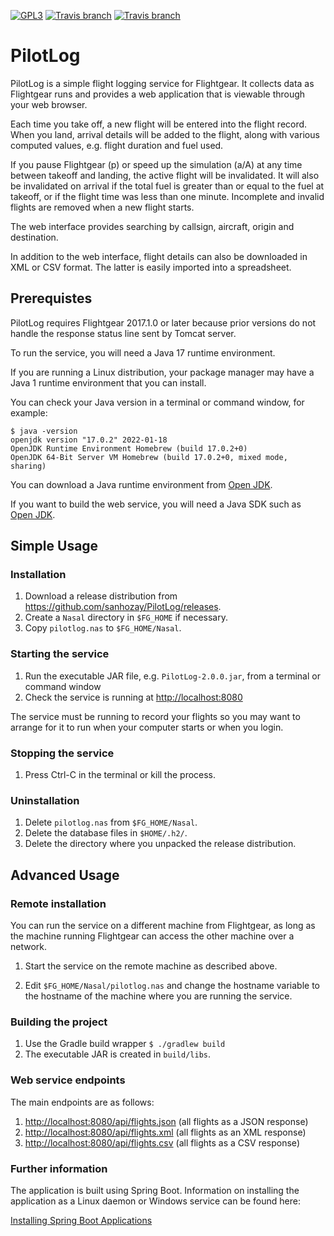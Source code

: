 [![GPL3](https://img.shields.io/badge/license-GPL3-%23a42e2b.svg)](https://www.gnu.org/licenses/gpl-3.0.en.html)
[![Travis branch](https://img.shields.io/travis/sanhozay/PilotLog/master.svg?label=master)](https://travis-ci.org/sanhozay/PilotLog)
[![Travis branch](https://img.shields.io/travis/sanhozay/PilotLog/develop.svg?label=develop)](https://travis-ci.org/sanhozay/PilotLog)

# PilotLog

PilotLog is a simple flight logging service for Flightgear. It collects data as
Flightgear runs and provides a web application that is viewable through your web
browser.

Each time you take off, a new flight will be entered into the flight record.
When you land, arrival details will be added to the flight, along with various
computed values, e.g. flight duration and fuel used.

If you pause Flightgear (p) or speed up the simulation (a/A) at any time between
takeoff and landing, the active flight will be invalidated. It will also be
invalidated on arrival if the total fuel is greater than or equal to the fuel at
takeoff, or if the flight time was less than one minute. Incomplete and invalid
flights are removed when a new flight starts.

The web interface provides searching by callsign, aircraft, origin and
destination.

In addition to the web interface, flight details can also be downloaded in XML
or CSV format. The latter is easily imported into a spreadsheet.

## Prerequistes

PilotLog requires Flightgear 2017.1.0 or later because prior versions do not
handle the response status line sent by Tomcat server.

To run the service, you will need a Java 17 runtime environment.

If you are running a Linux distribution, your package manager may have a Java 1
runtime environment that you can install.

You can check your Java version in a terminal or command window, for example:

    $ java -version
    openjdk version "17.0.2" 2022-01-18
    OpenJDK Runtime Environment Homebrew (build 17.0.2+0)
    OpenJDK 64-Bit Server VM Homebrew (build 17.0.2+0, mixed mode, sharing)

You can download a Java runtime environment from [Open JDK](http://openjdk.java.net).

If you want to build the web service, you will need a Java SDK such as
[Open JDK](http://openjdk.java.net).

## Simple Usage

### Installation

1. Download a release distribution from <https://github.com/sanhozay/PilotLog/releases>.
2. Create a `Nasal` directory in `$FG_HOME` if necessary.
3. Copy `pilotlog.nas` to `$FG_HOME/Nasal`.

### Starting the service

1. Run the executable JAR file, e.g. `PilotLog-2.0.0.jar`, from a terminal or
   command window
2. Check the service is running at <http://localhost:8080>

The service must be running to record your flights so you may want to arrange
for it to run when your computer starts or when you login.

### Stopping the service

1. Press Ctrl-C in the terminal or kill the process.

### Uninstallation

1. Delete `pilotlog.nas` from `$FG_HOME/Nasal`.
2. Delete the database files in `$HOME/.h2/`.
3. Delete the directory where you unpacked the release distribution.

## Advanced Usage

### Remote installation

You can run the service on a different machine from Flightgear, as long as the
machine running Flightgear can access the other machine over a network.

1. Start the service on the remote machine as described above.

2. Edit `$FG_HOME/Nasal/pilotlog.nas` and change the hostname variable to the
   hostname of the machine where you are running the service.

### Building the project

1. Use the Gradle build wrapper `$ ./gradlew build`
2. The executable JAR is created in `build/libs`.

### Web service endpoints

The main endpoints are as follows:

1. <http://localhost:8080/api/flights.json> (all flights as a JSON response)
2. <http://localhost:8080/api/flights.xml> (all flights as an XML response)
3. <http://localhost:8080/api/flights.csv> (all flights as a CSV response)

### Further information

The application is built using Spring Boot. Information on installing the
application as a Linux daemon or Windows service can be found here:

[Installing Spring Boot
Applications](https://docs.spring.io/spring-boot/docs/current/reference/html/deployment-install.html)
